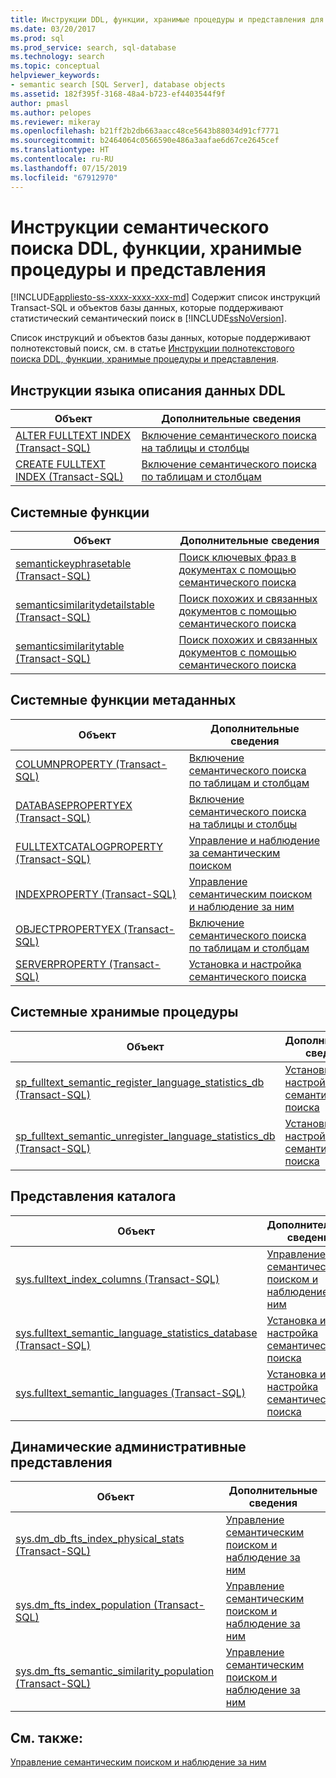 ```yaml
---
title: Инструкции DDL, функции, хранимые процедуры и представления для семантического поиска | Документация Майкрософт
ms.date: 03/20/2017
ms.prod: sql
ms.prod_service: search, sql-database
ms.technology: search
ms.topic: conceptual
helpviewer_keywords:
- semantic search [SQL Server], database objects
ms.assetid: 182f395f-3168-48a4-b723-ef4403544f9f
author: pmasl
ms.author: pelopes
ms.reviewer: mikeray
ms.openlocfilehash: b21ff2b2db663aacc48ce5643b88034d91cf7771
ms.sourcegitcommit: b2464064c0566590e486a3aafae6d67ce2645cef
ms.translationtype: HT
ms.contentlocale: ru-RU
ms.lasthandoff: 07/15/2019
ms.locfileid: "67912970"
---
```

# <a name="semantic-search-ddl-functions-stored-procedures-and-views"></a>Инструкции семантического поиска DDL, функции, хранимые процедуры и представления
[!INCLUDE[appliesto-ss-xxxx-xxxx-xxx-md](../../includes/appliesto-ss-xxxx-xxxx-xxx-md.md)]
  Содержит список инструкций Transact-SQL и объектов базы данных, которые поддерживают статистический семантический поиск в [!INCLUDE[ssNoVersion](../../includes/ssnoversion-md.md)].  
  
 Список инструкций и объектов базы данных, которые поддерживают полнотекстовый поиск, см. в статье [Инструкции полнотекстового поиска DDL, функции, хранимые процедуры и представления](../../relational-databases/search/full-text-search-ddl-functions-stored-procedures-and-views.md).  
  
##  <a name="ddl"></a> Инструкции языка описания данных DDL  
  
|Объект|Дополнительные сведения|  
|------------|----------------------|  
|[ALTER FULLTEXT INDEX (Transact-SQL)](../../t-sql/statements/alter-fulltext-index-transact-sql.md)|[Включение семантического поиска на таблицы и столбцы](../../relational-databases/search/enable-semantic-search-on-tables-and-columns.md)|  
|[CREATE FULLTEXT INDEX (Transact-SQL)](../../t-sql/statements/create-fulltext-index-transact-sql.md)|[Включение семантического поиска по таблицам и столбцам](../../relational-databases/search/enable-semantic-search-on-tables-and-columns.md)|  
  
##  <a name="func"></a> Системные функции  
  
|Объект|Дополнительные сведения|  
|------------|----------------------|  
|[semantickeyphrasetable (Transact-SQL)](../../relational-databases/system-functions/semantickeyphrasetable-transact-sql.md)|[Поиск ключевых фраз в документах с помощью семантического поиска](../../relational-databases/search/find-key-phrases-in-documents-with-semantic-search.md)|  
|[semanticsimilaritydetailstable (Transact-SQL)](../../relational-databases/system-functions/semanticsimilaritydetailstable-transact-sql.md)|[Поиск похожих и связанных документов с помощью семантического поиска](../../relational-databases/search/find-similar-and-related-documents-with-semantic-search.md)|  
|[semanticsimilaritytable (Transact-SQL)](../../relational-databases/system-functions/semanticsimilaritytable-transact-sql.md)|[Поиск похожих и связанных документов с помощью семантического поиска](../../relational-databases/search/find-similar-and-related-documents-with-semantic-search.md)|  
  
##  <a name="meta"></a> Системные функции метаданных  
  
|Объект|Дополнительные сведения|  
|------------|----------------------|  
|[COLUMNPROPERTY (Transact-SQL)](../../t-sql/functions/columnproperty-transact-sql.md)|[Включение семантического поиска по таблицам и столбцам](../../relational-databases/search/enable-semantic-search-on-tables-and-columns.md)|  
|[DATABASEPROPERTYEX (Transact-SQL)](../../t-sql/functions/databasepropertyex-transact-sql.md)|[Включение семантического поиска на таблицы и столбцы](../../relational-databases/search/enable-semantic-search-on-tables-and-columns.md)|  
|[FULLTEXTCATALOGPROPERTY (Transact-SQL)](../../t-sql/functions/fulltextcatalogproperty-transact-sql.md)|[Управление и наблюдение за семантическим поиском](../../relational-databases/search/manage-and-monitor-semantic-search.md)|  
|[INDEXPROPERTY (Transact-SQL)](../../t-sql/functions/indexproperty-transact-sql.md)|[Управление семантическим поиском и наблюдение за ним](../../relational-databases/search/manage-and-monitor-semantic-search.md)|  
|[OBJECTPROPERTYEX (Transact-SQL)](../../t-sql/functions/objectpropertyex-transact-sql.md)|[Включение семантического поиска по таблицам и столбцам](../../relational-databases/search/enable-semantic-search-on-tables-and-columns.md)|  
|[SERVERPROPERTY (Transact-SQL)](../../t-sql/functions/serverproperty-transact-sql.md)|[Установка и настройка семантического поиска](../../relational-databases/search/install-and-configure-semantic-search.md)|  
  
##  <a name="sproc"></a> Системные хранимые процедуры  
  
|Объект|Дополнительные сведения|  
|------------|----------------------|  
|[sp_fulltext_semantic_register_language_statistics_db (Transact-SQL)](../../relational-databases/system-stored-procedures/sp-fulltext-semantic-register-language-statistics-db-transact-sql.md)|[Установка и настройка семантического поиска](../../relational-databases/search/install-and-configure-semantic-search.md)|  
|[sp_fulltext_semantic_unregister_language_statistics_db (Transact-SQL)](../../relational-databases/system-stored-procedures/sp-fulltext-semantic-unregister-language-statistics-db-transact-sql.md)|[Установка и настройка семантического поиска](../../relational-databases/search/install-and-configure-semantic-search.md)|  
  
##  <a name="cv"></a> Представления каталога  
  
|Объект|Дополнительные сведения|  
|------------|----------------------|  
|[sys.fulltext_index_columns (Transact-SQL)](../../relational-databases/system-catalog-views/sys-fulltext-index-columns-transact-sql.md)|[Управление семантическим поиском и наблюдение за ним](../../relational-databases/search/manage-and-monitor-semantic-search.md)|  
|[sys.fulltext_semantic_language_statistics_database (Transact-SQL)](../../relational-databases/system-catalog-views/sys-fulltext-semantic-language-statistics-database-transact-sql.md)|[Установка и настройка семантического поиска](../../relational-databases/search/install-and-configure-semantic-search.md)|  
|[sys.fulltext_semantic_languages (Transact-SQL)](../../relational-databases/system-catalog-views/sys-fulltext-semantic-languages-transact-sql.md)|[Установка и настройка семантического поиска](../../relational-databases/search/install-and-configure-semantic-search.md)|  
  
##  <a name="dmv"></a> Динамические административные представления  
  
|Объект|Дополнительные сведения|  
|------------|----------------------|  
|[sys.dm_db_fts_index_physical_stats (Transact-SQL)](../../relational-databases/system-dynamic-management-views/sys-dm-db-fts-index-physical-stats-transact-sql.md)|[Управление семантическим поиском и наблюдение за ним](../../relational-databases/search/manage-and-monitor-semantic-search.md)|  
|[sys.dm_fts_index_population (Transact-SQL)](../../relational-databases/system-dynamic-management-views/sys-dm-fts-index-population-transact-sql.md)|[Управление семантическим поиском и наблюдение за ним](../../relational-databases/search/manage-and-monitor-semantic-search.md)|  
|[sys.dm_fts_semantic_similarity_population (Transact-SQL)](../../relational-databases/system-dynamic-management-views/sys-dm-fts-semantic-similarity-population-transact-sql.md)|[Управление семантическим поиском и наблюдение за ним](../../relational-databases/search/manage-and-monitor-semantic-search.md)|  
  
## <a name="see-also"></a>См. также:  
 [Управление семантическим поиском и наблюдение за ним](../../relational-databases/search/manage-and-monitor-semantic-search.md)  
  
  
